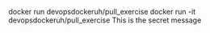 docker run devopsdockeruh/pull_exercise
docker run -it devopsdockeruh/pull_exercise
This is the secret message
